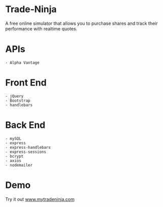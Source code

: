 # Trade-Ninja

A free online simulator that allows you to purchase shares and track their performance with realtime quotes.


# APIs
    - Alpha Vantage

# Front End
    - jQuery
    - Bootstrap
    - handlebars

# Back End
    - mySQL
    - express
    - express-handlebars
    - express-sessions
    - bcrypt
    - axios
    - nodemailer


# Demo

Try it out www.mytradeninja.com 